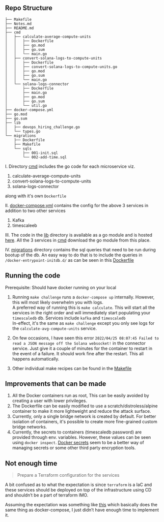## Repo Structure

```shell
├── Makefile
├── Notes.md
├── README.md
├── cmd
│   ├── calculate-average-compute-units
│   │   ├── Dockerfile
│   │   ├── go.mod
│   │   ├── go.sum
│   │   └── main.go
│   ├── convert-solana-logs-to-compute-units
│   │   ├── Dockerfile
│   │   ├── convert-solana-logs-to-compute-units.go
│   │   ├── go.mod
│   │   ├── go.sum
│   │   └── main.go
│   └── solana-logs-connector
│       ├── Dockerfile
│       ├── main.go
│       ├── go.mod
│       ├── go.sum
│       └── util.go
├── docker-compose.yml
├── go.mod
├── go.sum
├── lib
│   ├── devops_hiring_challenge.go
│   └── types.go
└── migrations
    ├── Dockerfile
    ├── Makefile
    └── sqls
        ├── 001-init.sql
        └── 002-add-time.sql

```

I. Directory [cmd](cmd) includes the go code for each microservice viz.
1. calculate-average-compute-units 
2. convert-solana-logs-to-compute-units
3. solana-logs-connector

along with it's own `Dockerfile`

II. [docker-compose.yml](docker-compose.yml) contains the config for the above 3 services  in addition to two other services
1. Kafka
2. timescaleeb

III. The code in the [lib](lib) directory is available as a go module and is hosted [here](https://github.com/koustubh25/fluidity-devops-challenge/tree/master/lib). All the 3 services in [cmd](cmd) download the go module from this place.

IV. [migrations](migrations) directory contains the sql queries that need to be run during bootup of the db. An easy way to do that is to include the queries in `/docker-entrypoint-initdb.d/` as can be seen in this [Dockerfile](./migrations/Dockerfile)

## Running the code

Prerequisite: Should have docker running on your local

1. Running `make challenge` runs a `docker-compose up` internally. However, this will most likely overwhelm you with logs. <br/>
A preferred way of running this is `make calculate`.
This will start all the services in the right order and will immediately start populating your `timescaledb` db. Services include `kafka` and `timescaledb`
<br/> In-effect, it's the same as `make challenge` except you only see logs for the `calculate-avg-compute-units` service.
  
2. On few occasions, I have seen this error `2022/04/25 08:07:45 Failed to read a JSON message off the Solana websocket!` in the connector service. Just give it a couple of minutes for the container to restart in the event of a failure. It should work fine after the restart. This all happens automatically.

3. Other individual make recipes can be found in the [Makefile](Makefile)

## Improvements that can be made

1. All the Docker containers run as root, This can be easily avoided by creating a user with lower privileges.
2. The Dockerfile can be easily modified to use a scratch/distroless/alpine container to make it more lightweight and reduce the attack surface.
3. Currently, only a single bridge network is created by default. For better isolation of containers, it's possible to create more fine-grained custom bridge networks.
4. Currently, the secrets to containers (timescaledb password) are provided through env. variables. However, these values can be seen using `docker inspect`. [Docker secrets](https://docs.docker.com/engine/swarm/secrets/) seem to be a better way of managing secrets or some other third party encryption tools.

## Not enough time

> Prepare a Terraform configuration for the services

A bit confused as to what the expectation is since `terraform` is a IaC and these services should be deployed on top of the infrastructure using CD and shouldn’t be a part of terraform IMO.

Assuming the expectation was something like [this](https://registry.terraform.io/providers/kreuzwerker/docker/latest/docs/resources/container) which basically does the same thing as docker-compose, I just didn’t have enough time to implement it.